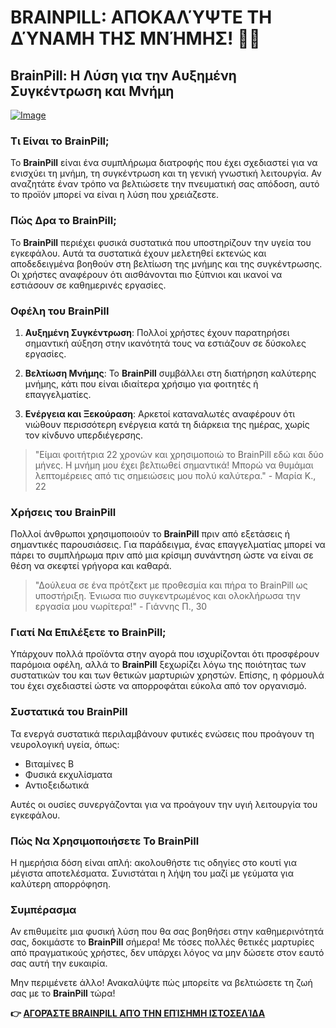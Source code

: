 # BRAINPILL: ΑΠΟΚΑΛΎΨΤΕ ΤΗ ΔΎΝΑΜΗ ΤΗΣ ΜΝΉΜΗΣ! 🧠✨

## BrainPill: Η Λύση για την Αυξημένη Συγκέντρωση και Μνήμη

[![Image](https://www2.sellhealth.com/134/brainpill_new_2_1.jpg)](https://gchaffi.com/R6CSBoBv)

### Τι Είναι το BrainPill;

Το **BrainPill** είναι ένα συμπλήρωμα διατροφής που έχει σχεδιαστεί για να ενισχύει τη μνήμη, τη συγκέντρωση και τη γενική γνωστική λειτουργία. Αν αναζητάτε έναν τρόπο να βελτιώσετε την πνευματική σας απόδοση, αυτό το προϊόν μπορεί να είναι η λύση που χρειάζεστε. 

### Πώς Δρα το BrainPill;

Το **BrainPill** περιέχει φυσικά συστατικά που υποστηρίζουν την υγεία του εγκεφάλου. Αυτά τα συστατικά έχουν μελετηθεί εκτενώς και αποδεδειγμένα βοηθούν στη βελτίωση της μνήμης και της συγκέντρωσης. Οι χρήστες αναφέρουν ότι αισθάνονται πιο ξύπνιοι και ικανοί να εστιάσουν σε καθημερινές εργασίες.

### Οφέλη του BrainPill

1. **Αυξημένη Συγκέντρωση**: Πολλοί χρήστες έχουν παρατηρήσει σημαντική αύξηση στην ικανότητά τους να εστιάζουν σε δύσκολες εργασίες.
   
2. **Βελτίωση Μνήμης**: Το **BrainPill** συμβάλλει στη διατήρηση καλύτερης μνήμης, κάτι που είναι ιδιαίτερα χρήσιμο για φοιτητές ή επαγγελματίες.

3. **Ενέργεια και Ξεκούραση**: Αρκετοί καταναλωτές αναφέρουν ότι νιώθουν περισσότερη ενέργεια κατά τη διάρκεια της ημέρας, χωρίς τον κίνδυνο υπερδιέγερσης.

> "Είμαι φοιτήτρια 22 χρονών και χρησιμοποιώ το BrainPill εδώ και δύο μήνες. Η μνήμη μου έχει βελτιωθεί σημαντικά! Μπορώ να θυμάμαι λεπτομέρειες από τις σημειώσεις μου πολύ καλύτερα." - Μαρία Κ., 22

### Χρήσεις του BrainPill

Πολλοί άνθρωποι χρησιμοποιούν το **BrainPill** πριν από εξετάσεις ή σημαντικές παρουσιάσεις. Για παράδειγμα, ένας επαγγελματίας μπορεί να πάρει το συμπλήρωμα πριν από μια κρίσιμη συνάντηση ώστε να είναι σε θέση να σκεφτεί γρήγορα και καθαρά.

> "Δούλευα σε ένα πρότζεκτ με προθεσμία και πήρα το BrainPill ως υποστήριξη. Ένιωσα πιο συγκεντρωμένος και ολοκλήρωσα την εργασία μου νωρίτερα!" - Γιάννης Π., 30

### Γιατί Να Επιλέξετε το BrainPill;

Υπάρχουν πολλά προϊόντα στην αγορά που ισχυρίζονται ότι προσφέρουν παρόμοια οφέλη, αλλά το **BrainPill** ξεχωρίζει λόγω της ποιότητας των συστατικών του και των θετικών μαρτυριών χρηστών. Επίσης, η φόρμουλά του έχει σχεδιαστεί ώστε να απορροφάται εύκολα από τον οργανισμό.

### Συστατικά του BrainPill

Τα ενεργά συστατικά περιλαμβάνουν φυτικές ενώσεις που προάγουν τη νευρολογική υγεία, όπως:

- Βιταμίνες B
- Φυσικά εκχυλίσματα
- Αντιοξειδωτικά 

Αυτές οι ουσίες συνεργάζονται για να προάγουν την υγιή λειτουργία του εγκεφάλου.

### Πώς Να Χρησιμοποιήσετε Το BrainPill

Η ημερήσια δόση είναι απλή: ακολουθήστε τις οδηγίες στο κουτί για μέγιστα αποτελέσματα. Συνιστάται η λήψη του μαζί με γεύματα για καλύτερη απορρόφηση.

### Συμπέρασμα

Αν επιθυμείτε μια φυσική λύση που θα σας βοηθήσει στην καθημερινότητά σας, δοκιμάστε το **BrainPill** σήμερα! Με τόσες πολλές θετικές μαρτυρίες από πραγματικούς χρήστες, δεν υπάρχει λόγος να μην δώσετε στον εαυτό σας αυτή την ευκαιρία.

Μην περιμένετε άλλο! Ανακαλύψτε πώς μπορείτε να βελτιώσετε τη ζωή σας με το **BrainPill** τώρα!



**👉 [ΑΓΟΡΆΣΤΕ BRAINPILL ΑΠΌ ΤΗΝ ΕΠΊΣΗΜΗ ΙΣΤΟΣΕΛΊΔΑ](https://gchaffi.com/R6CSBoBv)**